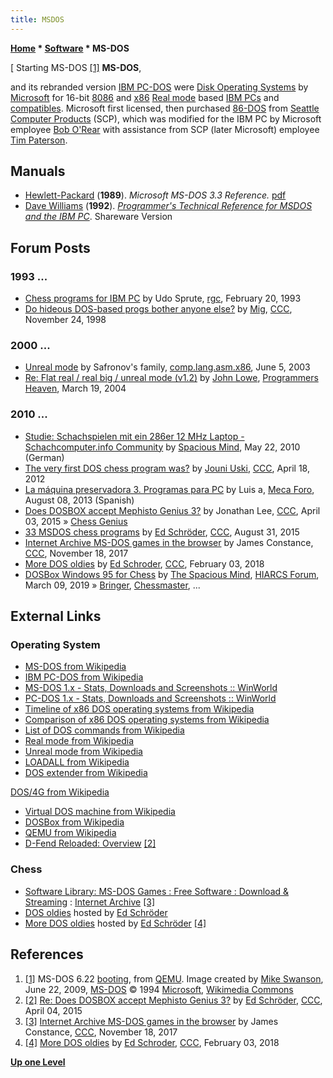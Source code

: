 ```yaml
---
title: MSDOS
---
```

**[Home](Home "Home") \* [Software](Software "Software") \* MS-DOS**



[ Starting MS-DOS <a id="cite-note-1" href="#cite-ref-1">[1]</a>
**MS-DOS**,  

and its rebranded version [IBM PC-DOS](https://en.wikipedia.org/wiki/PC-DOS) were [Disk Operating Systems](https://en.wikipedia.org/wiki/DOS_(disambiguation)) by [Microsoft](Microsoft "Microsoft") for 16-bit [8086](8086 "8086") and [x86](X86 "X86") [Real mode](https://en.wikipedia.org/wiki/Real_mode) based [IBM PCs](IBM_PC "IBM PC") and [compatibles](https://en.wikipedia.org/wiki/IBM_PC_compatible). Microsoft first licensed, then purchased [86-DOS](https://en.wikipedia.org/wiki/86-DOS) from [Seattle Computer Products](https://en.wikipedia.org/wiki/Seattle_Computer_Products) (SCP), which was modified for the IBM PC by Microsoft employee [Bob O'Rear](https://en.wikipedia.org/wiki/Bob_O%27Rear) with assistance from SCP (later Microsoft) employee [Tim Paterson](https://en.wikipedia.org/wiki/Tim_Paterson). 



## Manuals


* [Hewlett-Packard](https://en.wikipedia.org/wiki/Hewlett-Packard) (**1989**). *Microsoft MS-DOS 3.3 Reference.* [pdf](http://bitsavers.informatik.uni-stuttgart.de/pdf/hp/9000_hpux/softpc/98870-90050_MSDOS_3.3_Reference_Sep89.pdf)
* [Dave Williams](http://www.verycomputer.com/12_2f34507e8d8cd9d6_1.htm) (**1992**). *[Programmer's Technical Reference for MSDOS and the IBM PC](http://www.o3one.org/hwdocs/bios_doc/dosref22.html)*. Shareware Version


## Forum Posts


### 1993 ...


* [Chess programs for IBM PC](https://groups.google.com/d/msg/rec.games.chess/o1NSJQVh2Zo/3Ebl5u7SjMwJ) by Udo Sprute, [rgc](Computer_Chess_Forums "Computer Chess Forums"), February 20, 1993
* [Do hideous DOS-based progs bother anyone else?](https://www.stmintz.com/ccc/index.php?id=33779) by [Mig](index.php?title=Mig_Greengard&action=edit&redlink=1 "Mig Greengard (page does not exist)"), [CCC](CCC "CCC"), November 24, 1998


### 2000 ...


* [Unreal mode](https://groups.google.com/group/comp.lang.asm.x86/browse_frm/thread/6ded3c0f3241b432) by Safronov's family, [comp.lang.asm.x86](https://groups.google.com/group/comp.lang.asm.x86/topics), June 5, 2003
* [Re: Flat real / real big / unreal mode (v1.2)](http://www.programmersheaven.com/download/1364/download.aspx) by [John Lowe](index.php?title=John_Lowe&action=edit&redlink=1 "John Lowe (page does not exist)"), [Programmers Heaven](http://www.programmersheaven.com/), March 19, 2004


### 2010 ...


* [Studie: Schachspielen mit ein 286er 12 MHz Laptop - Schachcomputer.info Community](http://www.schachcomputer.info/forum/showthread.php?t=3531) by [Spacious Mind](The_Spacious_Mind "The Spacious Mind"), May 22, 2010 (German)
* [The very first DOS chess program was?](http://www.talkchess.com/forum/viewtopic.php?t=4335) by [Jouni Uski](Jouni_Uski "Jouni Uski"), [CCC](CCC "CCC"), April 18, 2012
* [La máquina preservadora 3. Programas para PC](http://www.foro.meca-web.es/viewtopic.php?f=9&t=72&start=30#p2512) by Luis a, [Meca Foro](Computer_Chess_Forums "Computer Chess Forums"), August 08, 2013 (Spanish)
* [Does DOSBOX accept Mephisto Genius 3?](http://www.talkchess.com/forum/viewtopic.php?t=55867) by Jonathan Lee, [CCC](CCC "CCC"), April 03, 2015 » [Chess Genius](Chess_Genius "Chess Genius")
* [33 MSDOS chess programs](http://www.talkchess.com/forum/viewtopic.php?t=57454) by [Ed Schröder](Ed_Schroder "Ed Schroder"), [CCC](CCC "CCC"), August 31, 2015
* [Internet Archive MS-DOS games in the browser](http://www.talkchess.com/forum/viewtopic.php?t=65757) by James Constance, [CCC](CCC "CCC"), November 18, 2017
* [More DOS oldies](http://www.talkchess.com/forum/viewtopic.php?t=66481) by [Ed Schroder](Ed_Schroder "Ed Schroder"), [CCC](CCC "CCC"), February 03, 2018
* [DOSBox Windows 95 for Chess](http://hiarcs.net/forums/viewtopic.php?t=9403&start=16) by [The Spacious Mind](The_Spacious_Mind "The Spacious Mind"), [HIARCS Forum](Computer_Chess_Forums "Computer Chess Forums"), March 09, 2019 » [Bringer](Bringer "Bringer"), [Chessmaster](Chessmaster "Chessmaster"), ...


## External Links


### Operating System


* [MS-DOS from Wikipedia](https://en.wikipedia.org/wiki/MS-DOS)
* [IBM PC-DOS from Wikipedia](https://en.wikipedia.org/wiki/PC-DOS)
* [MS-DOS 1.x - Stats, Downloads and Screenshots :: WinWorld](https://winworldpc.com/product/ms-dos)
* [PC-DOS 1.x - Stats, Downloads and Screenshots :: WinWorld](https://winworldpc.com/product/pc-dos)
* [Timeline of x86 DOS operating systems from Wikipedia](https://en.wikipedia.org/wiki/Timeline_of_x86_DOS_operating_systems)
* [Comparison of x86 DOS operating systems from Wikipedia](https://en.wikipedia.org/wiki/Comparison_of_x86_DOS_operating_systems)
* [List of DOS commands from Wikipedia](https://en.wikipedia.org/wiki/List_of_DOS_commands)
* [Real mode from Wikipedia](https://en.wikipedia.org/wiki/Real_mode)
* [Unreal mode from Wikipedia](https://en.wikipedia.org/wiki/Unreal_mode)
* [LOADALL from Wikipedia](https://en.wikipedia.org/wiki/LOADALL)
* [DOS extender from Wikipedia](https://en.wikipedia.org/wiki/DOS_extender)


 [DOS/4G from Wikipedia](https://en.wikipedia.org/wiki/DOS/4G)
* [Virtual DOS machine from Wikipedia](https://en.wikipedia.org/wiki/Virtual_DOS_machine)
* [DOSBox from Wikipedia](https://en.wikipedia.org/wiki/DOSBox)
* [QEMU from Wikipedia](https://en.wikipedia.org/wiki/QEMU)
* [D-Fend Reloaded: Overview](http://dfendreloaded.sourceforge.net/index.html?lang=en) <a id="cite-note-2" href="#cite-ref-2">[2]</a>


### Chess


* [Software Library: MS-DOS Games : Free Software : Download & Streaming](https://goo.gl/Vkijpz) : [Internet Archive](https://en.wikipedia.org/wiki/Internet_Archive) <a id="cite-note-3" href="#cite-ref-3">[3]</a>
* [DOS oldies](http://rebel13.nl/download/more%20dos%20oldies.html) hosted by [Ed Schröder](Ed_Schroder "Ed Schroder")
* [More DOS oldies](http://rebel13.nl/download/more_oldies.html) hosted by [Ed Schröder](Ed_Schroder "Ed Schroder") <a id="cite-note-4" href="#cite-ref-4">[4]</a>


## References


1. <a id="cite-ref-1" href="#cite-note-1">[1]</a> MS-DOS 6.22 [booting](https://en.wikipedia.org/wiki/Booting), from [QEMU](https://en.wikipedia.org/wiki/QEMU). Image created by [Mike Swanson](https://en.wikipedia.org/wiki/User:MikeRS), June 22, 2009, [MS-DOS](https://en.wikipedia.org/wiki/MS-DOS) © 1994 [Microsoft](Microsoft "Microsoft"), [Wikimedia Commons](https://en.wikipedia.org/wiki/Wikimedia_Commons)
2. <a id="cite-ref-2" href="#cite-note-2">[2]</a> [Re: Does DOSBOX accept Mephisto Genius 3?](http://www.talkchess.com/forum/viewtopic.php?t=55867&start=3) by [Ed Schröder](Ed_Schroder "Ed Schroder"), [CCC](CCC "CCC"), April 04, 2015
3. <a id="cite-ref-3" href="#cite-note-3">[3]</a> [Internet Archive MS-DOS games in the browser](http://www.talkchess.com/forum/viewtopic.php?t=65757) by James Constance, [CCC](CCC "CCC"), November 18, 2017
4. <a id="cite-ref-4" href="#cite-note-4">[4]</a> [More DOS oldies](http://www.talkchess.com/forum/viewtopic.php?t=66481) by [Ed Schroder](Ed_Schroder "Ed Schroder"), [CCC](CCC "CCC"), February 03, 2018

**[Up one Level](Software "Software")**







 
